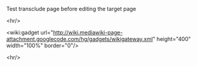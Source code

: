 Test transclude page before editing the target page


&lt;hr/&gt;


&lt;wiki:gadget url="http://wiki.mediawiki-page-attachment.googlecode.com/hg/gadgets/wikigateway.xml" height="400" width="100%" border="0"/&gt;


&lt;hr/&gt;

